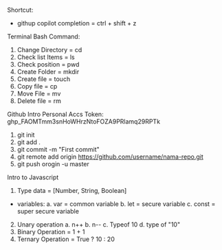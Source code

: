 Shortcut:
- githup copilot completion = ctrl + shift + z

Terminal Bash Command:
1. Change Directory = cd <directoryName>
2. Check list Items = ls
3. Check position = pwd
4. Create Folder = mkdir <NamaFile>
5. Create file = touch <NamaFile>
6. Copy file = cp <namaFile><copiedName>
7. Move File = mv <namaFile><copiedName>
8. Delete file = rm <namaFile>

Github Intro
Personal Accs Token: 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

1. git init
2. git add .
3. git commit -m "First commit"
4. git remote add origin https://github.com/username/nama-repo.git
5. git push orogin -u master

Intro to Javascript
1. Type data = [Number, String, Boolean]
- variables:
    a. var = common variable <you can do anything with this>
    b. let = secure variable <can only declare in the same scope >
    c. const = super secure variable <cannot re-assign>
2. Unary operation
    a. n++ <increment n = n+1>
    b. n-- <increment n = n-1>
    c. Typeof 10 <Number>
    d. type of "10" <String>
3. Binary Operation = 1 + 1
4. Ternary Operation = True ? 10 : 20